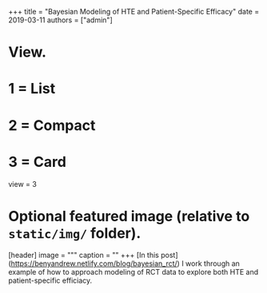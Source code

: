 +++
title = "Bayesian Modeling of HTE and Patient-Specific Efficacy"
date = 2019-03-11
authors = ["admin"]

# View.
#   1 = List
#   2 = Compact
#   3 = Card
view = 3

# Optional featured image (relative to `static/img/` folder).
[header]
image = """
caption = ""
+++
[In this post] (https://benyandrew.netlify.com/blog/bayesian_rct/) I work through an example of how to approach modeling of RCT data to explore both HTE and patient-specific efficiacy.